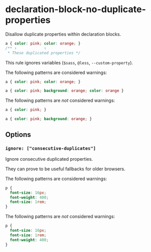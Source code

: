 # declaration-block-no-duplicate-properties

Disallow duplicate properties within declaration blocks.

```css
a { color: pink; color: orange; }
/** ↑            ↑
 * These duplicated properties */
```

This rule ignores variables (`$sass`, `@less`, `--custom-property`).

The following patterns are considered warnings:

```css
a { color: pink; color: orange; }
```

```css
a { color: pink; background: orange; color: orange }
```

The following patterns are *not* considered warnings:

```css
a { color: pink; }
```

```css
a { color: pink; background: orange; }
```

## Options

### `ignore: ["consecutive-duplicates"]`

Ignore consecutive duplicated properties.

They can prove to be useful fallbacks for older browsers.

The following patterns are considered warnings:

```css
p {
  font-size: 16px;
  font-weight: 400;
  font-size: 1rem;
}
```

The following patterns are *not* considered warnings:

```css
p {
  font-size: 16px;
  font-size: 1rem;
  font-weight: 400;
}
```
